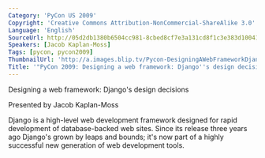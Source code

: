 ```yaml
---
Category: 'PyCon US 2009'
Copyright: 'Creative Commons Attribution-NonCommercial-ShareAlike 3.0'
Language: 'English'
SourceUrl: http://05d2db1380b6504cc981-8cbed8cf7e3a131cd8f1c3e383d10041.r93.cf2.rackcdn.com/pycon-us-2009/225_pycon-2009-designing-a-web-framework-django-s-design-decisions-75.mp4
Speakers: [Jacob Kaplan-Moss]
Tags: [pycon, pycon2009]
ThumbnailUrl: 'http://a.images.blip.tv/Pycon-DesigningAWebFrameworkDjangosDesignDecisions895-36.jpg'
Title: '"PyCon 2009: Designing a web framework: Django''s design decisions (#75)"'
---
```

Designing a web framework: Django's design decisions

  
Presented by Jacob Kaplan-Moss

  
Django is a high-level web development framework designed for rapid
development of database-backed web sites. Since its release three years ago
Django's grown by leaps and bounds; it's now part of a highly successful new
generation of web development tools.

